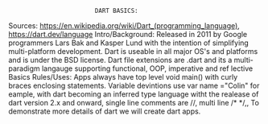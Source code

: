                             DART BASICS:
Sources: https://en.wikipedia.org/wiki/Dart_(programming_language), https://dart.dev/language
Intro/Background:
    Released in 2011 by Google programmers Lars Bak and Kasper Lund with the intention of simplifying
    multi-platform development. Dart is useable in all major OS's and platforms and is under the BSD license.
    Dart file extensions are .dart and its a multi-paradigm langauge supporting functional, OOP, imperative and ref    lective
Basics Rules/Uses:
    Apps always have top level void main() with curly braces enclosing statements. Variable devintions use var name    ="Colin" for eample, with dart becoming an inferred type language witht the realease of dart version 2.x and
    onward, single line comments are //, multi line /*    */,, To demonstrate more details of dart we will create
    dart apps.
